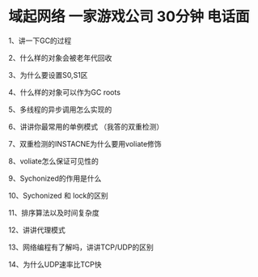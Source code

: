 # 域起网络 一家游戏公司 30分钟 电话面

1、讲一下GC的过程

2、什么样的对象会被老年代回收

3、为什么要设置S0,S1区

4、什么样的对象可以作为GC roots

5、多线程的异步调用怎么实现的

6、讲讲你最常用的单例模式 （我答的双重检测）

7、双重检测的INSTACNE为什么要用voliate修饰

8、voliate怎么保证可见性的

9、Sychonized的作用是什么

10、Sychonized 和 lock的区别

11、排序算法以及时间复杂度

12、讲讲代理模式

13、网络编程有了解吗，讲讲TCP/UDP的区别

14、为什么UDP速率比TCP快
